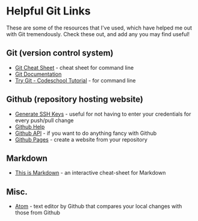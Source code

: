 # Helpful Git Links

These are some of the resources that I've used, which have helped me out with Git tremendously. Check these out, and add any you may find useful!

## Git (version control system)
* [Git Cheat Sheet](http://byte.kde.org/~zrusin/git/git-cheat-sheet-medium.png) - cheat sheet for command line
* [Git Documentation](http://git-scm.com/doc)
* [Try Git - Codeschool Tutorial](https://try.github.io/levels/1/challenges/1) - for command line

## Github (repository hosting website)
* [Generate SSH Keys](https://help.github.com/articles/generating-ssh-keys/) - useful for not having to enter your credentials for every push/pull change
* [Github Help](https://help.github.com/)
* [Github API](https://developer.github.com/v3/) - if you want to do anything fancy with Github
* [Github Pages](https://help.github.com/categories/github-pages-basics/) - create a website from your repository

## Markdown
* [This is Markdown](http://thisismarkdown.com/) - an interactive cheat-sheet for Markdown

## Misc.
* [Atom](https://atom.io/) - text editor by Github that compares your local changes with those from Github
